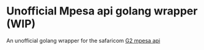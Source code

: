 # Unofficial Mpesa api golang wrapper (WIP)

An unofficial golang wrapper for the safaricom [G2 mpesa api](https://developer.safaricom.co.ke/apis)